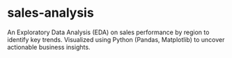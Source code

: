 # sales-analysis
An Exploratory Data Analysis (EDA) on sales performance by region to identify key trends. Visualized using Python (Pandas, Matplotlib) to uncover actionable business insights.
